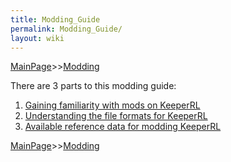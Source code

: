 ```yaml
---
title: Modding_Guide
permalink: Modding_Guide/
layout: wiki
---
```


[MainPage](/keeperrl_wiki/ "wikilink")>>[Modding](/keeperrl_wiki/Modding_Guide "wikilink")

There are 3 parts to this modding guide:

1.  [Gaining familiarity with mods on
    KeeperRL](/keeperrl_wiki/Gaining_Familiarity_With_Mods_On_KeeperRL "wikilink")
2.  [Understanding the file formats for
    KeeperRL](/keeperrl_wiki/Understanding_The_File_Formats_For_KeeperRL "wikilink")
3.  [ Available reference data for modding
    KeeperRL](/keeperrl_wiki/Modding_Reference_Data_Guide "wikilink")

[MainPage](/keeperrl_wiki/ "wikilink")>>[Modding](/keeperrl_wiki/Modding_Guide "wikilink")

